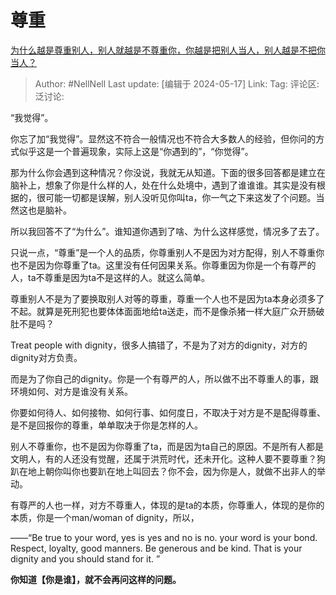 # 尊重
[为什么越是尊重别人，别人就越是不尊重你，你越是把别人当人，别人越是不把你当人？](https://www.zhihu.com/question/489133807/answer/3501731654)

> Author: #NellNell
> Last update: [编辑于 2024-05-17]
> Link:
> Tag: 
> 评论区:
> 泛讨论:

“我觉得”。

你忘了加“我觉得”。显然这不符合一般情况也不符合大多数人的经验，但你问的方式似乎这是一个普遍现象，实际上这是“你遇到的”，“你觉得”。

那为什么你会遇到这种情况？你没说，我就无从知道。下面的很多回答都是建立在脑补上，想象了你是什么样的人，处在什么处境中，遇到了谁谁谁。其实是没有根据的，很可能一切都是误解，别人没听见你叫ta，你一气之下来这发了个问题。当然这也是脑补。

所以我回答不了“为什么”。谁知道你遇到了啥、为什么这样感觉，情况多了去了。

只说一点，“尊重”是一个人的品质，你尊重别人不是因为对方配得，别人不尊重你也不是因为你尊重了ta。这里没有任何因果关系。你尊重因为你是一个有尊严的人，ta不尊重是因为ta不是这样的人。就这么简单。

尊重别人不是为了要换取别人对等的尊重，尊重一个人也不是因为ta本身必须多了不起。就算是死刑犯也要体体面面地给ta送走，而不是像杀猪一样大庭广众开肠破肚不是吗？

Treat people with dignity，很多人搞错了，不是为了对方的dignity，对方的dignity对方负责。

而是为了你自己的dignity。你是一个有尊严的人，所以做不出不尊重人的事，跟环境如何、对方是谁没有关系。

你要如何待人、如何接物、如何行事、如何度日，不取决于对方是不是配得尊重、是不是回报你的尊重，单单取决于你是怎样的人。

别人不尊重你，也不是因为你尊重了ta，而是因为ta自己的原因。不是所有人都是文明人，有的人还没有觉醒，还属于洪荒时代，还未开化。这种人要不要尊重？狗趴在地上朝你叫你也要趴在地上叫回去？你不会，因为你是人，就做不出非人的举动。

有尊严的人也一样，对方不尊重人，体现的是ta的本质，你尊重人，体现的是你的本质，你是一个man/woman of dignity，所以，

——“Be true to your word, yes is yes and no is no. your word is your bond. Respect, loyalty, good manners. Be generous and be kind. That is your dignity and you should stand for it. ”

**你知道【你是谁】，就不会再问这样的问题。**